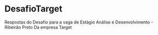 # DesafioTarget
Respostas do Desafio para a vaga de Estágio Análise e Desenvolvimento - Ribeirão Preto Da empresa Target
